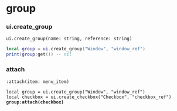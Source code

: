 # group

### ui.create\_group

`ui.create_group(name: string, reference: string)`

```lua
local group = ui.create_group("Window", "window_ref")
print(group:get()) -- nil
```

### attach

`:attach(item: menu_item)`

<pre class="language-lua"><code class="lang-lua">local group = ui.create_group("Window", "window_ref")
local checkbox = ui.create_checkbox("Checkbox", "checkbox_ref")
<strong>group:attach(checkbox)
</strong></code></pre>
